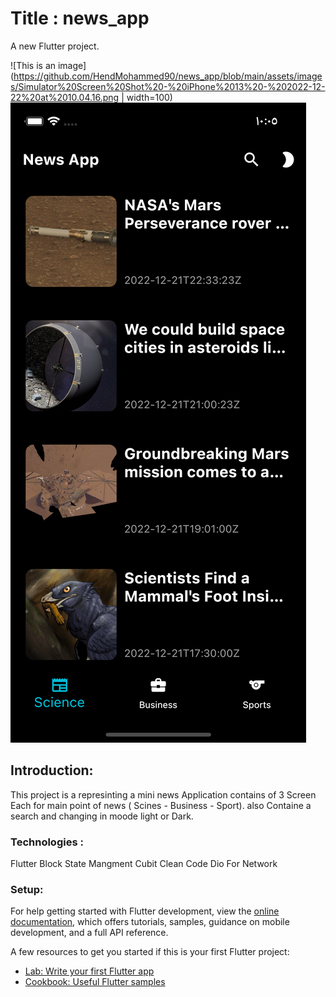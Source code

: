 # Title : news_app
A new Flutter project.

![This is an image](https://github.com/HendMohammed90/news_app/blob/main/assets/images/Simulator%20Screen%20Shot%20-%20iPhone%2013%20-%202022-12-22%20at%2010.04.16.png | width=100)
![This is an image](https://github.com/HendMohammed90/news_app/blob/main/assets/images/Simulator%20Screen%20Shot%20-%20iPhone%2013%20-%202022-12-22%20at%2010.05.30.png)

## Introduction:

This project is a represinting a mini news Application contains of 3 Screen Each for main point of news ( Scines - Business - Sport).
also Containe a search and changing in moode light or Dark.

### Technologies :
Flutter
Block State Mangment
Cubit
Clean Code
Dio For Network

### Setup:
For help getting started with Flutter development, view the
[online documentation](https://docs.flutter.dev/), which offers tutorials,
samples, guidance on mobile development, and a full API reference.

A few resources to get you started if this is your first Flutter project:

- [Lab: Write your first Flutter app](https://docs.flutter.dev/get-started/codelab)
- [Cookbook: Useful Flutter samples](https://docs.flutter.dev/cookbook)


